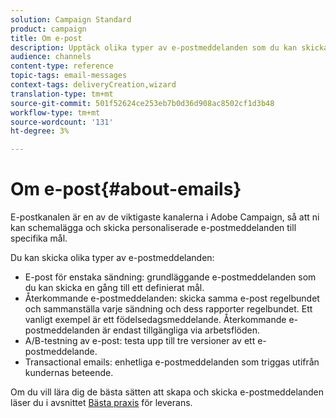 ```yaml
---
solution: Campaign Standard
product: campaign
title: Om e-post
description: Upptäck olika typer av e-postmeddelanden som du kan skicka med Adobe Campaign.
audience: channels
content-type: reference
topic-tags: email-messages
context-tags: deliveryCreation,wizard
translation-type: tm+mt
source-git-commit: 501f52624ce253eb7b0d36d908ac8502cf1d3b48
workflow-type: tm+mt
source-wordcount: '131'
ht-degree: 3%

---
```



# Om e-post{#about-emails}

E-postkanalen är en av de viktigaste kanalerna i Adobe Campaign, så att ni kan schemalägga och skicka personaliserade e-postmeddelanden till specifika mål.

Du kan skicka olika typer av e-postmeddelanden:

* E-post för enstaka sändning: grundläggande e-postmeddelanden som du kan skicka en gång till ett definierat mål.
* Återkommande e-postmeddelanden: skicka samma e-post regelbundet och sammanställa varje sändning och dess rapporter regelbundet. Ett vanligt exempel är ett födelsedagsmeddelande. Återkommande e-postmeddelanden är endast tillgängliga via arbetsflöden.
* A/B-testning av e-post: testa upp till tre versioner av ett e-postmeddelande.
* Transactional emails: enhetliga e-postmeddelanden som triggas utifrån kundernas beteende.

Om du vill lära dig de bästa sätten att skapa och skicka e-postmeddelanden läser du i avsnittet [Bästa praxis](../../sending/using/delivery-best-practices.md) för leverans.

